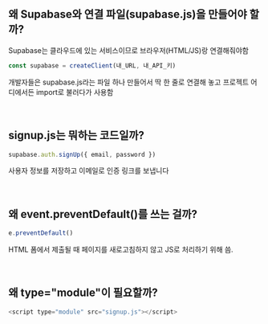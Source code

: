## 왜 Supabase와 연결 파일(supabase.js)을 만들어야 할까?

Supabase는 클라우드에 있는 서비스이므로 브라우저(HTML/JS)랑 연결해줘야함
```js
const supabase = createClient(내_URL, 내_API_키)
```
개발자들은 supabase.js라는 파일 하나 만들어서 딱 한 줄로 연결해 놓고 프로젝트 어디에서든 import로 불러다가 사용함

<br>

## signup.js는 뭐하는 코드일까?

```js
supabase.auth.signUp({ email, password })
```
사용자 정보를 저장하고 이메일로 인증 링크를 보냅니다

<br>

## 왜 event.preventDefault()를 쓰는 걸까?

```js
e.preventDefault()
```
HTML 폼에서 제출될 때 페이지를 새로고침하지 않고 JS로 처리하기 위해 씀.

<br>

## 왜 type="module"이 필요할까?

```js
<script type="module" src="signup.js"></script>
```

